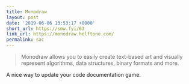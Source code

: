 ```yaml
---
title: Monodraw
layout: post
date: '2019-06-06 13:53:17 +0000'
short_url: https://smw.fyi/63
link_url: https://monodraw.helftone.com/
permalink: sac
---
```

> Monodraw allows you to easily create text-based art and visually represent algorithms, data structures, binary formats and more. 

A nice way to update your code documentation game.
